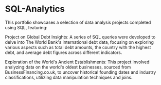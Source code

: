 # SQL-Analytics
This portfolio showcases a selection of data analysis projects completed using SQL, featuring:

Project on Global Debt Insights: A series of SQL queries were developed to delve into The World Bank's international debt data, focusing on exploring various aspects such as total debt amounts, the country with the highest debt, and average debt figures across different indicators.

Exploration of the World's Ancient Establishments: This project involved analyzing data on the world's oldest businesses, sourced from BusinessFinancing.co.uk, to uncover historical founding dates and industry classifications, utilizing data manipulation techniques and joins.
